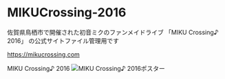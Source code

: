 # MIKUCrossing-2016
佐賀県鳥栖市で開催された初音ミクのファンメイドライブ 「MIKU Crossing♪ 2016」 の公式サイトファイル管理用です

https://mikucrossing.com

MIKU Crossing♪ 2016
![MIKU Crossing♪ 2016ポスター](https://pbs.twimg.com/media/CyVn2h-UkAAHXgU.jpg "MIKU Crossing♪ 2016 ポスター")
